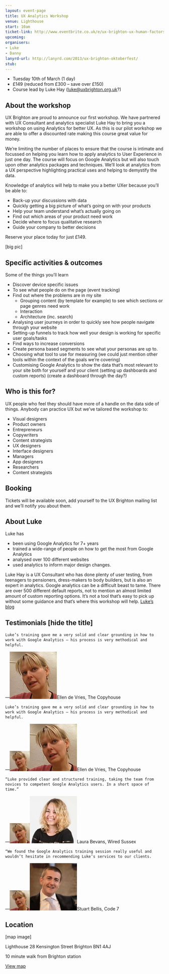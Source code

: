 ```yaml
---
layout: event-page  
title: UX Analytics Workshop
venue: Lighthouse
start: 10am
ticket-link: http://www.eventbrite.co.uk/e/ux-brighton-ux-human-factors-and-ergonomics-tickets-13077411891
upcoming:
organisers:
- Luke
- Danny
lanyrd-url: http://lanyrd.com/2013/ux-brighton-oktoberfest/
stub:
---
```


- Tuesday 10th of March (1 day)
- £149 (reduced from £300 – save over £150)
- Course lead by Luke Hay (luke@uxbrighton.org.uk?)

## About the workshop

UX Brighton are proud to announce our first workshop. We have partnered with UX Consultant and analytics specialist Luke Hay to bring you a workshop on using Analytics for better UX. As this is our pilot workshop we are able to offer a discounted rate making this course great value for money.  

We’re limiting the number of places to ensure that the course is intimate and focussed on helping you learn how to apply analytics to User Experience in just one day. The course will focus on Google Analytics but will also touch upon other analytics packages and techniques. We’ll look at analytics from a UX perspective highlighting practical uses and helping to demystify the data.

Knowledge of analytics will help to make you a better UXer because you’ll be able to:

- Back-up your discussions with data
- Quickly getting a big picture of what’s going on with your products
- Help your team understand what’s actually going on
- Find out which areas of your product need work
- Decide where to focus qualitative research
- Guide your company to better decisions

Reserve your place today for just £149.

[big pic]

## Specific activities & outcomes

Some of the things you’ll learn

- Discover device specific issues
- To see what people do on the page (event tracking)
- Find out where the problems are in my site
	- Grouping content (by template for example) to see which sections or page genres need work
	- Interaction
	- Architecture (inc. search)
- Analysing user journeys in order to quickly see how people navigate through your website
- Setting-up funnels to track how well your design is working for specific user goals/tasks
- Find ways to increase conversions 
- Create persona based segments to see what your personas are up to.
- Choosing what tool to use for measuring (we could just mention other tools within
the context of the goals we’re covering)
- Customising Google Analytics to show the data that’s most relevant to your site both for yourself and your client (setting up dashboards and custom reports) (create a dashboard through the day?)

## Who is this for?

UX people who feel they should have more of a handle on the data side of things. Anybody can practice UX but we’ve tailored the workshop  to:

- Visual designers
- Product owners
- Entrepreneurs
- Copywriters
- Content strategists
- UX designers
- Interface designers
- Managers
- App designers
- Researchers
- Content strategists

## Booking

Tickets will be available soon, add yourself to the UX Brighton mailing list and we’ll notify you about them.

## About Luke

Luke has

- been using Google Analytics for 7+ years 
- trained a wide-range of people on how to get the most from Google Analytics
- analysed over 100 different websites
- used analytics to inform major design changes. 

Luke Hay is a UX Consultant who has done plenty of user testing, from teenagers to pensioners, dress-makers to body builders, but is also an expert in analytics. Google analytics can be a difficult beast to tame. There are over 500 different default reports, not to mention an almost limited amount of custom reporting options. It’s not a tool that’s easy to pick up without some guidance and that’s where this workshop will help.
[Luke’s blog](http://www.lukehay.co.uk/blog/ "")

## Testimonials [hide the title]

    Luke’s training gave me a very solid and clear grounding in how to work with Google Analytics – his process is very methodical and helpful.

—![portrait of Ellen de Vries](/portraits/Ellen-de-Vries.jpg "")Ellen de Vries, The Copyhouse

    Luke’s training gave me a very solid and clear grounding in how to work with Google Analytics – his process is very methodical and helpful.

—<img src="/portraits/Ellen-de-Vries.jpg" style="width: 64px; height: 64px;">![portrait of Ellen de Vries](/portraits/Ellen-de-Vries.jpg "")Ellen de Vries, The Copyhouse

    “Luke provided clear and structured training, taking the team from novices to competent Google Analytics users. In a short space of time.”

—<img src="/portraits/Ellen-de-Vries.jpg" style="width: 64px; height: 64px;">![Portrait of Laura Bevans](/portraits/Laura-Bevans.jpg "")Laura Bevans, Wired Sussex


    “We found the Google Analytics training session really useful and wouldn’t hesitate in recommending Luke’s services to our clients.

—<img src="/portraits/Ellen-de-Vries.jpg" style="width: 64px; height: 64px;">![Portrait of Stuart Bellis](/portraits/Stuart-Bellis.jpg "")Stuart Bellis, Code 7

## Location

[map image]

Lighthouse
28 Kensington Street
Brighton
BN1 4AJ

10 minute walk from Brighton station

[View map](https://www.google.com/maps/place/Lighthouse+Arts/@50.826238,-0.138209,13z/data=!4m2!3m1!1s0x0:0x1316760b33779607?hl=en "")

